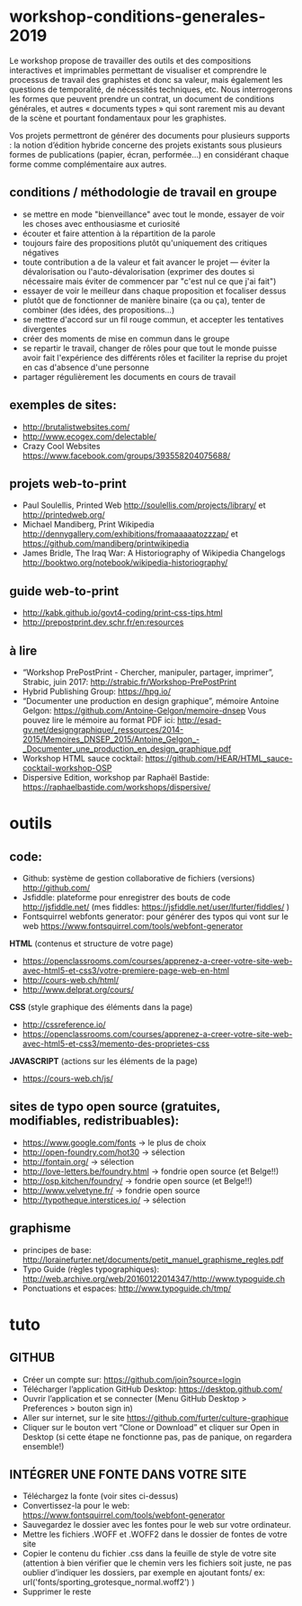 # workshop-conditions-generales-2019

Le workshop propose de travailler des outils et des compositions interactives et imprimables permettant de visualiser et comprendre le processus de travail des graphistes et donc sa valeur, mais également les questions de temporalité, de nécessités techniques, etc. Nous interrogerons les formes que peuvent prendre un contrat, un document de conditions générales, et autres « documents types » qui sont rarement mis au devant de la scène et pourtant fondamentaux pour les graphistes.

Vos projets permettront de générer des documents pour plusieurs supports : la notion d’édition hybride concerne des projets existants sous plusieurs formes de publications (papier, écran, performée…) en considérant chaque forme comme complémentaire aux autres.

## conditions / méthodologie de travail en groupe

* se mettre en mode "bienveillance" avec tout le monde, essayer de voir les choses avec enthousiasme et curiosité
* écouter et faire attention à la répartition de la parole
* toujours faire des propositions plutôt qu'uniquement des critiques négatives
* toute contribution a de la valeur et fait avancer le projet — éviter la dévalorisation ou l'auto-dévalorisation (exprimer des doutes si nécessaire mais éviter de commencer par "c'est nul ce que j'ai fait")
* essayer de voir le meilleur dans chaque proposition et focaliser dessus
* plutôt que de fonctionner de manière binaire (ça ou ça), tenter de combiner (des idées, des propositions...)
* se mettre d'accord sur un fil rouge commun, et accepter les tentatives divergentes
* créer des moments de mise en commun dans le groupe
* se repartir le travail, changer de rôles pour que tout le monde puisse avoir fait l'expérience des différents rôles et faciliter la reprise du projet en cas d'absence d'une personne
* partager régulièrement les documents en cours de travail


## exemples de sites:
* http://brutalistwebsites.com/
* http://www.ecogex.com/delectable/
* Crazy Cool Websites https://www.facebook.com/groups/393558204075688/

## projets web-to-print
* Paul Soulellis, Printed Web http://soulellis.com/projects/library/ et http://printedweb.org/
* Michael Mandiberg, Print Wikipedia http://dennygallery.com/exhibitions/fromaaaaatozzzap/ et https://github.com/mandiberg/printwikipedia
* James Bridle, The Iraq War: A Historiography of Wikipedia Changelogs http://booktwo.org/notebook/wikipedia-historiography/

## guide web-to-print
* http://kabk.github.io/govt4-coding/print-css-tips.html
* http://prepostprint.dev.schr.fr/en:resources

## à lire
* “Workshop PrePostPrint - Chercher, manipuler, partager, imprimer”, Strabic, juin 2017: http://strabic.fr/Workshop-PrePostPrint
* Hybrid Publishing Group: https://hpg.io/
* “Documenter une production en design graphique”, mémoire Antoine Gelgon: https://github.com/Antoine-Gelgon/memoire-dnsep
Vous pouvez lire le mémoire au format PDF ici: http://esad-gv.net/designgraphique/_ressources/2014-2015/Memoires_DNSEP_2015/Antoine_Gelgon_-_Documenter_une_production_en_design_graphique.pdf
* Workshop HTML sauce cocktail: https://github.com/HEAR/HTML_sauce-cocktail-workshop-OSP
* Dispersive Edition, workshop par Raphaël Bastide: https://raphaelbastide.com/workshops/dispersive/

# outils

## code:

* Github: système de gestion collaborative de fichiers (versions) http://github.com/
* Jsfiddle: plateforme pour enregistrer des bouts de code http://jsfiddle.net/ (mes fiddles: https://jsfiddle.net/user/lfurter/fiddles/ )
* Fontsquirrel webfonts generator: pour générer des typos qui vont sur le web https://www.fontsquirrel.com/tools/webfont-generator

**HTML** (contenus et structure de votre page)
* https://openclassrooms.com/courses/apprenez-a-creer-votre-site-web-avec-html5-et-css3/votre-premiere-page-web-en-html
* http://cours-web.ch/html/
* http://www.delprat.org/cours/

**CSS** (style graphique des éléments dans la page)
* http://cssreference.io/
* https://openclassrooms.com/courses/apprenez-a-creer-votre-site-web-avec-html5-et-css3/memento-des-proprietes-css

**JAVASCRIPT** (actions sur les éléments de la page)
* https://cours-web.ch/js/


## sites de typo open source (gratuites, modifiables, redistribuables):
* https://www.google.com/fonts → le plus de choix
* http://open-foundry.com/hot30 → sélection
* http://fontain.org/ → sélection
* http://love-letters.be/foundry.html → fondrie open source (et Belge!!)
* http://osp.kitchen/foundry/ → fondrie open source (et Belge!!)
* http://www.velvetyne.fr/ → fondrie open source
* http://typotheque.interstices.io/ → sélection

## graphisme
* principes de base: http://lorainefurter.net/documents/petit_manuel_graphisme_regles.pdf
* Typo Guide (règles typographiques): http://web.archive.org/web/20160122014347/http://www.typoguide.ch
* Ponctuations et espaces: http://www.typoguide.ch/tmp/

# tuto

## GITHUB

* Créer un compte sur: https://github.com/join?source=login
* Télécharger l’application GitHub Desktop: https://desktop.github.com/
* Ouvrir l’application et se connecter (Menu GitHub Desktop > Preferences > bouton sign in)
* Aller sur internet, sur le site https://github.com/furter/culture-graphique
* Cliquer sur le bouton vert “Clone or Download” et cliquer sur Open in Desktop
(si cette étape ne fonctionne pas, pas de panique, on regardera ensemble!)

## INTÉGRER UNE FONTE DANS VOTRE SITE

* Téléchargez la fonte (voir sites ci-dessus) 
* Convertissez-la pour le web: https://www.fontsquirrel.com/tools/webfont-generator
* Sauvegardez le dossier avec les fontes pour le web sur votre ordinateur. 
* Mettre les fichiers .WOFF et .WOFF2 dans le dossier de fontes de votre site
* Copier le contenu du fichier .css dans la feuille de style de votre site (attention à bien vérifier que le chemin vers les fichiers soit juste, ne pas oublier d’indiquer les dossiers, par exemple en ajoutant fonts/ ex: url('fonts/sporting_grotesque_normal.woff2') )
* Supprimer le reste
